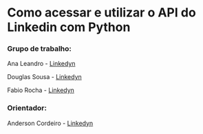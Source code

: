 <h1>Como acessar e utilizar o API do Linkedin com Python</h1>

<h3>Grupo de trabalho:</h3>

Ana Leandro - [Linkedyn](https://www.linkedin.com/in/apmlpet/) 

Douglas Sousa - [Linkedyn](https://www.linkedin.com/in/douglas-oliveira-sousa/) 

Fabio Rocha - [Linkedyn](https://www.linkedin.com/in/farocha/) 


<h3>Orientador:</h3>

Anderson Cordeiro - [Linkedyn](https://www.linkedin.com/in/andercordeiro/)

